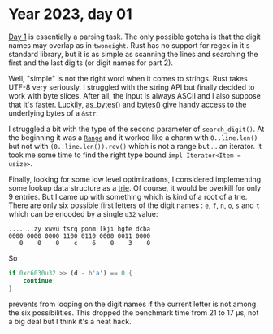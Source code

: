 # Year 2023, day 01

[Day 1](https://adventofcode.com/2023/day/1) is essentially a parsing task. The only possible gotcha is that the digit names may overlap as in `twoneight`. Rust has no support for regex in it's standard library, but it is as simple as scanning the lines and searching the first and the last digits (or digit names for part 2).

Well, "simple" is not the right word when it comes to strings. Rust takes UTF-8 very seriously. I struggled with the string API but finally decided to work with byte slices. After all, the input is always ASCII and I also suppose that it's faster. Luckily, [as_bytes()](https://doc.rust-lang.org/std/primitive.str.html#method.as_bytes) and [bytes()](https://doc.rust-lang.org/std/primitive.str.html#method.bytes) give handy access to the underlying bytes of a `&str`.

I struggled a bit with the type of the second parameter of `search_digit()`. At the beginning it was a [`Range`](https://doc.rust-lang.org/std/ops/struct.Range.html) and it worked like a charm with `0..line.len()` but not with `(0..line.len()).rev()` which is not a range but ... an iterator. It took me some time to find the right type bound `impl Iterator<Item = usize>`.

Finally, looking for some low level optimizations, I considered implementing some lookup data structure as a [trie](https://en.wikipedia.org/wiki/Trie). Of course, it would be overkill for only 9 entries. But I came up with something which is kind of a root of a trie. There are only six possible first letters of the digit names : `e`, `f`, `n`, `o`, `s` and `t` which can be encoded by a single `u32` value:

```
.... ..zy xwvu tsrq ponm lkji hgfe dcba
0000 0000 0000 1100 0110 0000 0011 0000
   0    0    0    c    6    0    3    0
```

So

```rust
if 0xc6030u32 >> (d - b'a') == 0 {
    continue;
}
```

prevents from looping on the digit names if the current letter is not among the six possibilities. This dropped the benchmark time from 21 to 17 µs, not a big deal but I think it's a neat hack.
